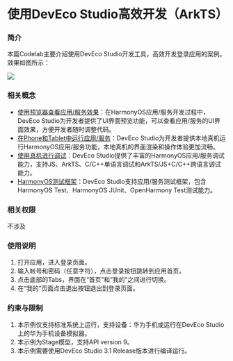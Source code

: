 # 使用DevEco Studio高效开发（ArkTS）

### 简介
本篇Codelab主要介绍使用DevEco Studio开发工具，高效开发登录应用的案例。效果如图所示：

![](screenshots/device/LoginDemo.gif)

### 相关概念

- [使用预览器查看应用/服务效果](https://developer.harmonyos.com/cn/docs/documentation/doc-guides-V3/previewer-0000001054328973-V3?catalogVersion=V3)：在HarmonyOS应用/服务开发过程中，DevEco Studio为开发者提供了UI界面预览功能，可以查看应用/服务的UI界面效果，方便开发者随时调整代码。
- [在Phone和Tablet中运行应用/服务](https://developer.harmonyos.com/cn/docs/documentation/doc-guides-V3/run_phone_tablat-0000001064774652-V3?catalogVersion=V3)：DevEco Studio为开发者提供本地真机运行HarmonyOS应用/服务功能，本地真机的界面渲染和操作体验更加流畅。
- [使用真机进行调试](https://developer.harmonyos.com/cn/docs/documentation/doc-guides-V3/ide_debug_device-0000001053822404-V3?catalogVersion=V3)：DevEco Studio提供了丰富的HarmonyOS应用/服务调试能力，支持JS、ArkTS、C/C++单语言调试和ArkTS/JS+C/C++跨语言调试能力。
- [HarmonyOS测试框架](https://developer.harmonyos.com/cn/docs/documentation/doc-guides-V3/harmonyos_jnit_jsunit-0000001092459608-V3?catalogVersion=V3#section7749201219561)：DevEco Studio支持应用/服务测试框架，包含HarmonyOS Test、HarmonyOS JUnit、OpenHarmony Test测试能力。

### 相关权限

不涉及

### 使用说明

1. 打开应用，进入登录页面。
2. 输入帐号和密码（任意字符），点击登录按钮跳转到应用首页。
3. 点击底部的Tabs，界面在“首页”和“我的”之间进行切换。
4. 在“我的”页面点击退出按钮退出到登录页面。

### 约束与限制

1. 本示例仅支持标准系统上运行，支持设备：华为手机或运行在DevEco Studio上的华为手机设备模拟器。
2. 本示例为Stage模型，支持API version 9。
3. 本示例需要使用DevEco Studio 3.1 Release版本进行编译运行。